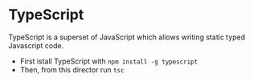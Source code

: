# TypeScript

TypeScript is a superset of JavaScript which allows writing static typed Javascript code.

* First istall TypeScript with `npm install -g typescript`
* Then, from this director run `tsc`
